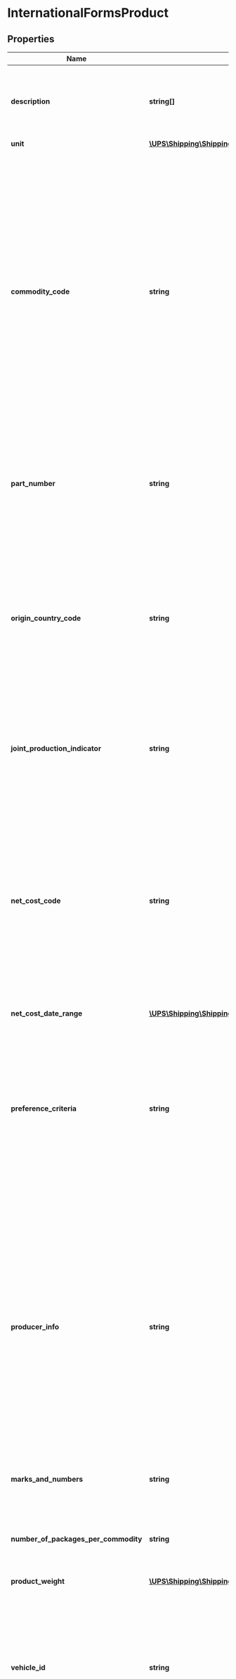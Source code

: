 # InternationalFormsProduct

## Properties
Name | Type | Description | Notes
------------ | ------------- | ------------- | -------------
**description** | **string[]** | Description of the product.  Applies to all International Forms. Optional for Partial Invoice. Must be present at least once and can occur for a maximum of 3 times. | 
**unit** | [**\UPS\Shipping\Shipping\ProductUnit**](ProductUnit.md) |  | [optional] 
**commodity_code** | **string** | 6-to-15-alphanumeric commodity code. Customs uses this code to determine what duties should be assessed on the commodity.  Applies to Invoice, Partial Invoice and NAFTA CO. Required for NAFTA CO and optional for Partial Invoice. Should be at least 6 alphanumeric. For NAFTA CO: For each good described in Description of Goods field, identify the H.S. tariff classification to six digits. If the good is subject to a specific rule of origin in Annex 401 that requires eight digits, identify to eight digits, using the H.S. tariff classification of the country or territory into whose territory the good is imported. | [optional] 
**part_number** | **string** | The part number or reference number for the product contained in the invoice line, as indicated on the customs invoice.  Applies to Invoice and Partial Invoice. Required for Invoice forms and optional for Partial Invoice. | [optional] 
**origin_country_code** | **string** | The country or territory in which the good was manufactured, produced or grown. For detailed information on country or territory of origin, certificate of origin, rules of origin, and any related matters, please refer to the U.S. Customs and Border Protection Web site at www.customs.gov or contact your country or territory&#x27;s Customs authority. | [optional] 
**joint_production_indicator** | **string** | If present, JNT will be used as the origin of country or territory code on the NAFTA form and the Product/Origincountry or territoryCode tag will be ignored.  Applies to NAFTA CO only. | [optional] 
**net_cost_code** | **string** | For each good described in the Description of Goods field, where the good is subject to a regional value content (RVC) requirement, indicate NC if the RVC is calculated according to the net cost method; otherwise, indicate NO. If the RVC is calculated over a period of time then indicate \&quot;NC with begin/end date\&quot; by passing code \&quot;ND\&quot;  Applies to NAFTA CO only. Required for NAFTA CO.  Valid values: - NC - ND - NO | [optional] 
**net_cost_date_range** | [**\UPS\Shipping\Shipping\ProductNetCostDateRange**](ProductNetCostDateRange.md) |  | [optional] 
**preference_criteria** | **string** | Indicates the criterion (A through F) for each good described in the Description of Goods field if applicable.   The rules of origin are contained in Chapter Four and Annex 401.   Additional rules are described in Annex 703.2 (certain agricultural goods), Annex 300-B, Appendix 6 (certain textile goods) and Annex 308.1 (certain automatic data processing goods and their parts).  Applies to NAFTA CO only. | [optional] 
**producer_info** | **string** | Indicate the following:  Yes - If shipper is the producer of the good. If not, state 02, 03, and 04 depending on whether this certificate was based upon:   No [1] - Knowledge of whether the good qualifies as an originating good.  No [2] - Reliance on the producers written representation (other than a Certificate of Origin) that the good qualifies as an originating good.  No [3] - A completed and signed Certificate for the good voluntarily provided to the exporter by the producer.  Applicable for NAFTA CO and is required. Valid values: Yes, No [1], No [2], and No [3]. | [optional] 
**marks_and_numbers** | **string** | Any special marks, codes, and numbers that may appear on package.  Applies to CO Only. | [optional] 
**number_of_packages_per_commodity** | **string** | The total number of packages, cartons, or containers for the commodity.  Applicable for CO and is required. Should be numeric. Valid characters are 0 -9. | [optional] 
**product_weight** | [**\UPS\Shipping\Shipping\ProductProductWeight**](ProductProductWeight.md) |  | [optional] 
**vehicle_id** | **string** | Includes the following information for used self-propelled vehicles as defined in Customs regulations 19 CFR 192.1: The unique Vehicle Identification Number (VIN) in the proper format. Or The Product Identification Number (PIN) for those used self-propelled vehicles for which there are no VINs.  Or the Vehicle Title Number.  Applies to EEI forms only. | [optional] 
**schedule_b** | [**\UPS\Shipping\Shipping\ProductScheduleB**](ProductScheduleB.md) |  | [optional] 
**export_type** | **string** | Code indicating Domestic: Exports that have been produced, manufactured, or grown in the United States or Puerto Rico. This includes imported merchandise which has been enhanced in value or changed from the form in which imported by further manufacture or processing in the United States or Puerto Rico. Foreign: Merchandise that has entered the United States and is being exported again in the same condition as when imported.   Applies to EEI forms only. Required for EEI form.  Valid values:  D: Domestic; F: Foreign. | [optional] 
**sed_total_value** | **string** | This amount will always be USD.  Applies to EEI forms only. Required for EEI form. Valid characters are 0-9 and \\&#x27;.\\&#x27; (Decimal point). Limit to 2 digit after the decimal. The maximum length of the field is 15 including \\&#x27;.\\&#x27; and can hold up to 2 decimal places.  Note: This value is calculated based on the Product/Unit/Value and /Product/Unit/Number (Number of Units * Price per Unit). If the total value is incorrect it will be replaced by the actual calculated total value. | [optional] 
**exclude_from_form** | [**\UPS\Shipping\Shipping\ProductExcludeFromForm**](ProductExcludeFromForm.md) |  | [optional] 
**packing_list_info** | [**\UPS\Shipping\Shipping\ProductPackingListInfo**](ProductPackingListInfo.md) |  | [optional] 
**eei_information** | [**\UPS\Shipping\Shipping\ProductEEIInformation**](ProductEEIInformation.md) |  | [optional] 

[[Back to Model list]](../../README.md#documentation-for-models) [[Back to API list]](../../README.md#documentation-for-api-endpoints) [[Back to README]](../../README.md)

